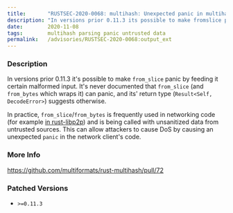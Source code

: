 ```yaml
---
title:       "RUSTSEC-2020-0068: multihash: Unexpected panic in multihash `from_slice` parsing code"
description: "In versions prior 0.11.3 its possible to make fromslice panic by feeding it certain malformed input. Its never documented that fromslice and frombytes which wraps it can panic, and its return type ResultSelf, DecodeError suggests otherwise. In practice, fromslicefrombytes is frequently used in networking code for example in rustlibp2phttpsgithub.comlibp2prustlibp2pblob7b415d5e7040e45c541f76f2c409e63d4d3249c6coresrcpeerid.rsL89 and is being called with unsanitized data from untrusted sources. This can allow attackers to cause DoS by causing an unexpected panic in the network clients code."
date:        2020-11-08
tags:        multihash parsing panic untrusted data
permalink:   /advisories/RUSTSEC-2020-0068:output_ext
---
```


### Description

In versions prior 0.11.3 it's possible to make `from_slice` panic by feeding it certain malformed input.
It's never documented that `from_slice` (and `from_bytes` which wraps it) can panic, and its' return type (`Result<Self, DecodeError>`) suggests otherwise.

In practice, `from_slice`/`from_bytes` is frequently used in networking code (for example [in rust-libp2p](https://github.com/libp2p/rust-libp2p/blob/7b415d5e7040e45c541f76f2c409e63d4d3249c6/core/src/peer_id.rs#L89)) and is being called with unsanitized data from untrusted sources.
This can allow attackers to cause DoS by causing an unexpected `panic` in the network client's code.

### More Info

<https://github.com/multiformats/rust-multihash/pull/72>

### Patched Versions

- `>=0.11.3`


